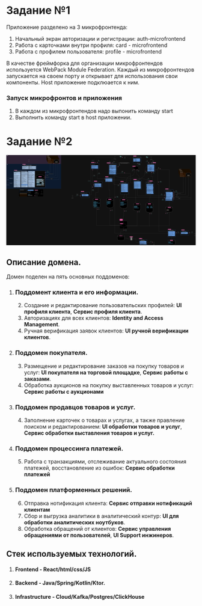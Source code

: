# Задание №1
Приложение разделено на 3 микрофронтенда:
1. Начальный экран авторизации и регистрации: auth-microfrontend 
2. Работа с карточками внутри профиля: card - microfrontend
3. Работа с профилем пользователя: profile - microfrontend

В качестве фреймфорка для организации микрофронтендов используется WebPack Module Federation.
Каждый из микрофронтендов запускается на своем порту и открывает для использования свои компоненты. Host приложение подклюается к ним.

### Запуск микрофронтов и приложения
1. В каждом из микрофронтендов надо выпонить команду start
2. Выполнить команду start в host приложении. 

# Задание №2

![Untitled Diagram.drawio.png](Untitled%20Diagram.drawio.png)


## Описание домена.

Домен поделен на пять основных поддоменов:
1. ### Поддомент клиента и его информации.
   2. Создание и редактирование пользовательских профилей: **UI профиля клиента**, **Сервис профиля клиента**.
   3. Авторизациях для всех клиентов: **Identity and Access Management**.
   4. Ручная верификация заявок клиентов: **UI ручной верификации клиентов**.
2. ### Поддомен покупателя.
   3. Размещение и редактирование заказов на покупку товаров и услуг: **UI покупателя на торговой площадке**, **Сервис работы с заказами**.
   4. Обработка аукционов на покупку выставленных товаров и услуг: **Сервис работы с аукционами**
3. ### Поддомен продавцов товаров и услуг.
   4. Заполнение карточек о товарах и услугах, а также правление поиском и редактированием: **UI обработки товаров и услуг**, **Сервис обработки выставления
      товаров и услуг.**
4. ### Поддомен процессинга платежей.
   5. Работа с транзакциями, отслеживание актуального состояния платежей, восстановление из ошибок: **Сервис обработки платежей**
5. ### Поддомен платформенных решений.
   6. Отправка нотификация клиента: **Сервис отправки нотификаций клиентам**
   7. Сбор и выгрузка аналитики в аналитический контур: **UI для обработки
      аналитических ноутбуков**.
   8. Обработка обращений от клиентов: **Сервис управления
      обращениями от пользователей**, **UI Support инжинеров**.

## Cтек используемых технологий.
1. #### Frontend - React/html/css/JS
2. #### Backend - Java/Spring/Kotlin/Ktor.
3. #### Infrastructure - Cloud/Kafka/Postgres/ClickHouse